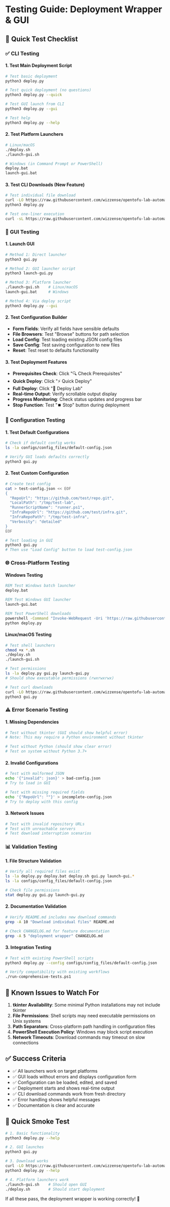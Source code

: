 # Testing Guide: Deployment Wrapper & GUI

## 🎯 Quick Test Checklist

### ✅ **CLI Testing**

#### 1. Test Main Deployment Script
```bash
# Test basic deployment
python3 deploy.py

# Test quick deployment (no questions)
python3 deploy.py --quick

# Test GUI launch from CLI
python3 deploy.py --gui

# Test help
python3 deploy.py --help
```

#### 2. Test Platform Launchers
```bash
# Linux/macOS
./deploy.sh
./launch-gui.sh

# Windows (in Command Prompt or PowerShell)
deploy.bat
launch-gui.bat
```

#### 3. Test CLI Downloads (New Feature)
```bash
# Test individual file download
curl -LO https://raw.githubusercontent.com/wizzense/opentofu-lab-automation/HEAD/deploy.py
python3 deploy.py

# Test one-liner execution
curl -sL https://raw.githubusercontent.com/wizzense/opentofu-lab-automation/HEAD/deploy.py | python3
```

### 🎨 **GUI Testing**

#### 1. Launch GUI
```bash
# Method 1: Direct launcher
python3 gui.py

# Method 2: GUI launcher script
python3 launch-gui.py

# Method 3: Platform launcher
./launch-gui.sh    # Linux/macOS
launch-gui.bat     # Windows

# Method 4: Via deploy script
python3 deploy.py --gui
```

#### 2. Test Configuration Builder
- **Form Fields**: Verify all fields have sensible defaults
- **File Browsers**: Test "Browse" buttons for path selection
- **Load Config**: Test loading existing JSON config files
- **Save Config**: Test saving configuration to new files
- **Reset**: Test reset to defaults functionality

#### 3. Test Deployment Features
- **Prerequisites Check**: Click "🔍 Check Prerequisites"
- **Quick Deploy**: Click "⚡ Quick Deploy" 
- **Full Deploy**: Click "🚀 Deploy Lab"
- **Real-time Output**: Verify scrollable output display
- **Progress Monitoring**: Check status updates and progress bar
- **Stop Function**: Test "⏹️ Stop" button during deployment

### 🔧 **Configuration Testing**

#### 1. Test Default Configurations
```bash
# Check if default config works
ls -la configs/config_files/default-config.json

# Verify GUI loads defaults correctly
python3 gui.py
```

#### 2. Test Custom Configuration
```bash
# Create test config
cat > test-config.json << EOF
{
  "RepoUrl": "https://github.com/test/repo.git",
  "LocalPath": "/tmp/test-lab",
  "RunnerScriptName": "runner.ps1",
  "InfraRepoUrl": "https://github.com/test/infra.git", 
  "InfraRepoPath": "/tmp/test-infra",
  "Verbosity": "detailed"
}
EOF

# Test loading in GUI
python3 gui.py
# Then use "Load Config" button to load test-config.json
```

### 🌐 **Cross-Platform Testing**

#### Windows Testing
```cmd
REM Test Windows batch launcher
deploy.bat

REM Test Windows GUI launcher  
launch-gui.bat

REM Test PowerShell downloads
powershell -Command "Invoke-WebRequest -Uri 'https://raw.githubusercontent.com/wizzense/opentofu-lab-automation/HEAD/deploy.py' -OutFile 'deploy.py'"
python deploy.py
```

#### Linux/macOS Testing
```bash
# Test shell launchers
chmod +x *.sh
./deploy.sh
./launch-gui.sh

# Test permissions
ls -la deploy.py gui.py launch-gui.py
# Should show executable permissions (rwxrwxrwx)

# Test curl downloads
curl -LO https://raw.githubusercontent.com/wizzense/opentofu-lab-automation/HEAD/gui.py
python3 gui.py
```

### ⚠️ **Error Scenario Testing**

#### 1. Missing Dependencies
```bash
# Test without tkinter (GUI should show helpful error)
# Note: This may require a Python environment without tkinter

# Test without Python (should show clear error)
# Test on system without Python 3.7+
```

#### 2. Invalid Configurations
```bash
# Test with malformed JSON
echo '{"invalid": json}' > bad-config.json
# Try to load in GUI

# Test with missing required fields
echo '{"RepoUrl": ""}' > incomplete-config.json
# Try to deploy with this config
```

#### 3. Network Issues
```bash
# Test with invalid repository URLs
# Test with unreachable servers
# Test download interruption scenarios
```

### 📊 **Validation Testing**

#### 1. File Structure Validation
```bash
# Verify all required files exist
ls -la deploy.py deploy.bat deploy.sh gui.py launch-gui.*
ls -la configs/config_files/default-config.json

# Check file permissions
stat deploy.py gui.py launch-gui.py
```

#### 2. Documentation Validation
```bash
# Verify README.md includes new download commands
grep -A 10 "Download individual files" README.md

# Check CHANGELOG.md for feature documentation
grep -A 5 "deployment wrapper" CHANGELOG.md
```

#### 3. Integration Testing
```bash
# Test with existing PowerShell scripts
python3 deploy.py --config configs/config_files/default-config.json

# Verify compatibility with existing workflows
./run-comprehensive-tests.ps1
```

## 🐛 **Known Issues to Watch For**

1. **tkinter Availability**: Some minimal Python installations may not include tkinter
2. **File Permissions**: Shell scripts may need executable permissions on Unix systems
3. **Path Separators**: Cross-platform path handling in configuration files
4. **PowerShell Execution Policy**: Windows may block script execution
5. **Network Timeouts**: Download commands may timeout on slow connections

## ✅ **Success Criteria**

- ✅ All launchers work on target platforms
- ✅ GUI loads without errors and displays configuration form
- ✅ Configuration can be loaded, edited, and saved
- ✅ Deployment starts and shows real-time output
- ✅ CLI download commands work from fresh directory
- ✅ Error handling shows helpful messages
- ✅ Documentation is clear and accurate

## 🚀 **Quick Smoke Test**

```bash
# 1. Basic functionality
python3 deploy.py --help

# 2. GUI launches
python3 gui.py

# 3. Download works
curl -LO https://raw.githubusercontent.com/wizzense/opentofu-lab-automation/HEAD/deploy.py
python3 deploy.py --help

# 4. Platform launchers work
./launch-gui.sh    # Should open GUI
./deploy.sh        # Should start deployment
```

If all these pass, the deployment wrapper is working correctly! 🎉
